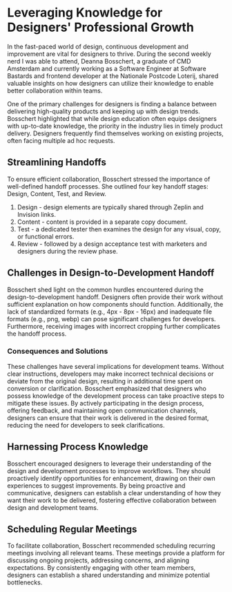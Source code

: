 # Leveraging Knowledge for Designers' Professional Growth

In the fast-paced world of design, continuous development and improvement are vital for designers to thrive. During the second weekly nerd I was able to attend, Deanna Bosschert, a graduate of CMD Amsterdam and currently working as a Software Engineer at Software Bastards and frontend developer at the Nationale Postcode Loterij, shared valuable insights on how designers can utilize their knowledge to enable better collaboration within teams.

One of the primary challenges for designers is finding a balance between delivering high-quality products and keeping up with design trends. Bosschert highlighted that while design education often equips designers with up-to-date knowledge, the priority in the industry lies in timely product delivery. Designers frequently find themselves working on existing projects, often facing multiple ad hoc requests.

## Streamlining Handoffs

To ensure efficient collaboration, Bosschert stressed the importance of well-defined handoff processes. She outlined four key handoff stages: Design, Content, Test, and Review. 

1. Design - design elements are typically shared through Zeplin and Invision links.
2. Content - content is provided in a separate copy document. 
3. Test - a dedicated tester then examines the design for any visual, copy, or functional errors.
4. Review - followed by a design acceptance test with marketers and designers during the review phase.

## Challenges in Design-to-Development Handoff

Bosschert shed light on the common hurdles encountered during the design-to-development handoff. Designers often provide their work without sufficient explanation on how components should function. Additionally, the lack of standardized formats (e.g., 4px - 8px - 16px) and inadequate file formats (e.g., png, webp) can pose significant challenges for developers. Furthermore, receiving images with incorrect cropping further complicates the handoff process.

### Consequences and Solutions

These challenges have several implications for development teams. Without clear instructions, developers may make incorrect technical decisions or deviate from the original design, resulting in additional time spent on conversion or clarification. Bosschert emphasized that designers who possess knowledge of the development process can take proactive steps to mitigate these issues. By actively participating in the design process, offering feedback, and maintaining open communication channels, designers can ensure that their work is delivered in the desired format, reducing the need for developers to seek clarifications.

## Harnessing Process Knowledge

Bosschert encouraged designers to leverage their understanding of the design and development processes to improve workflows. They should proactively identify opportunities for enhancement, drawing on their own experiences to suggest improvements. By being proactive and communicative, designers can establish a clear understanding of how they want their work to be delivered, fostering effective collaboration between design and development teams.

## Scheduling Regular Meetings
To facilitate collaboration, Bosschert recommended scheduling recurring meetings involving all relevant teams. These meetings provide a platform for discussing ongoing projects, addressing concerns, and aligning expectations. By consistently engaging with other team members, designers can establish a shared understanding and minimize potential bottlenecks.